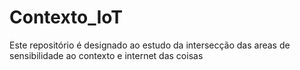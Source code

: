 # Contexto_IoT
Este repositório é designado ao estudo da intersecção das areas de sensibilidade ao contexto e internet das coisas
